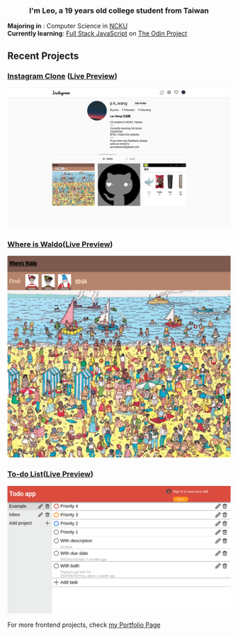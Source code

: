 <h3 align="center">I'm Leo, a 19 years old college student from Taiwan</h3>

**Majoring in** : Computer Science in [NCKU](https://www.ncku.edu.tw/index.php?Lang=en)
</br>
**Currently learning**: [Full Stack JavaScript](https://www.theodinproject.com/paths/full-stack-javascript) on [The Odin Project](https://www.theodinproject.com/)

## Recent Projects
### [Instagram Clone](https://github.com/ascodeasice/insta-clone) ([Live Preview](https://instagram-clone-9075e.firebaseapp.com/))
![Picture of Project](https://github.com/ascodeasice/insta-clone/raw/main/insta-clone/public/results/profilePage.png)
### [Where is Waldo](https://github.com/ascodeasice/where-is-waldo)([Live Preview](https://where-is-waldo-and-more.web.app/))
![Picture of Where is Waldo project](https://github.com/ascodeasice/where-is-waldo/raw/main/where-is-waldo/public/results/levelPage.png)
### [To-do List](https://github.com/ascodeasice/todo-list)([Live Preview](https://todo-list-6452b.web.app/))
![Picture of to-do list project](https://github.com/ascodeasice/todo-list/raw/main/dist/results/result.png)

For more frontend projects, check [my Portfolio Page](https://github.com/ascodeasice/portfolio_page) 
